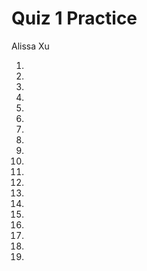 # Quiz 1 Practice 

Alissa Xu 

1. 
2. 
3. 
4. 
5. 
6. 
7. 
8. 
9. 
10. 
11. 
12. 
13. 
14.
15. 
17. 
18. 
19. 
20. 
